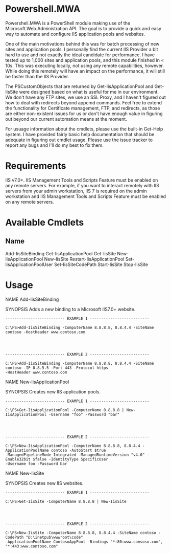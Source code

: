 Powershell.MWA
==============

Powershell.MWA is a PowerShell module making use of the Microsoft.Web.Administration API.
The goal is to provide a quick and easy way to automate and configure IIS application pools and websites.

One of the main motivations behind this was for batch processing of new sites and application pools. I personally find the current IIS Provider a bit hard to use and not exactly the ideal candidate for performance. I have tested up to 1,000 sites and application pools, and this module finished in < 10s.  This was executing locally, not using any remote capabilities, however. While doing this remotely will have an impact on the performance, it will still be faster than the IIS Provider.

The PSCustomObjects that are returned by Get-IisApplicationPool and Get-IisSite were designed based on what is useful for me in our environment.  We don't have any FTP sites, we use an SSL Proxy, and I haven't figured out how to deal with redirects beyond appcmd commands.  Feel free to extend the functionality for Certificate management, FTP, and redirects, as those are either non-existent issues for us or don't have enough value in figuring out beyond our current automation means at the moment.

For usuage information about the cmdlets, please use the built-in Get-Help system.  I have provided fairly basic help documentation that should be adequate in figuring out cmdlet usage.  Please use the issue tracker to report any bugs and I'll do my best to fix them.


Requirements
============

IIS v7.0+. IIS Management Tools and Scripts Feature must be enabled on any remote servers. For example, if you want to interact remotely with IIS servers from your admin workstation, IIS 7 is required on the admin workstation and IIS Management Tools and Scripts Feature must be enabled on any remote servers.

Available Cmdlets
=================

Name
----
Add-IisSiteBinding
Get-IisApplicationPool
Get-IisSite
New-IisApplicationPool
New-IisSite
Restart-IisApplicationPool
Set-IisApplicationPoolUser
Set-IisSiteCodePath
Start-IisSite
Stop-IisSite

Usage
=====

NAME
    Add-IisSiteBinding
    
SYNOPSIS
    Adds a new binding to a Microsoft IIS7.0+ website.
    
    -------------------------- EXAMPLE 1 --------------------------
    
    C:\PS>Add-IisSiteBinding -ComputerName 8.8.8.8, 8.8.4.4 -SiteName contoso -HostHeader www.contoso.com
    
    
 
    
    -------------------------- EXAMPLE 2 --------------------------
    
    C:\PS>Add-IisSiteBinding -ComputerName 8.8.8.8, 8.8.4.4 -SiteName contoso -IP 8.8.5.5 -Port 443 -Protocol https 
    -HostHeader www.contoso.com
    
    

NAME
    New-IisApplicationPool
    
SYNOPSIS
    Creates new IIS application pools.
    
    -------------------------- EXAMPLE 1 --------------------------
    
    C:\PS>Get-IisApplicationPool -ComputerName 8.8.8.8 | New-IisApplicationPool -Username "foo" -Password "bar"
    

    
    
    -------------------------- EXAMPLE 2 --------------------------
    
    C:\PS>New-IisApplicationPool -ComputerName 8.8.8.8, 8.8.4.4 -ApplicationPoolName contoso -AutoStart $true 
    -ManagedPipelineMode Integrated -ManagedRuntimeVersion "v4.0" -Enable32bit $false -IdentityType SpecificUser 
    -Username foo -Password bar
    
    
    

NAME
    New-IisSite
    
SYNOPSIS
    Creates new IIS websites.
    
    -------------------------- EXAMPLE 1 --------------------------
    
    C:\PS>Get-IisSite -ComputerName 8.8.8.8 | New-IisSite
    
    

    
    -------------------------- EXAMPLE 2 --------------------------
    
    C:\PS>New-IisSite -ComputerName 8.8.8.8, 8.8.4.4 -SiteName contoso -CodePath "D:\inetpub\wwwroot\code" 
    -ApplicationPoolName ContosoAppPool -Bindings "*:80:www.consoso.com", "*:443:www.contoso.com"
    
    
    


